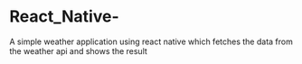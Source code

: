 # React_Native-
A simple weather application using react native which fetches the data from the weather api and shows the result
